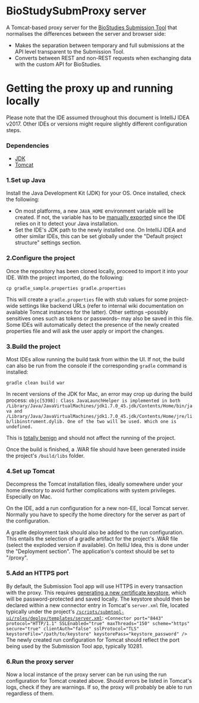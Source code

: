 # BioStudySubmProxy server
A Tomcat-based proxy server for the [BioStudies Submission Tool](https://github.com/EBIBioStudies/BioStudyUISub) that normalises the differences between the server and browser side:

* Makes the separation between temporary and full submissions at the API level transparent to the Submission Tool.
* Converts between REST and non-REST requests when exchanging data with the custom API for BioStudies.

# Getting the proxy up and running locally
Please note that the IDE assumed throughout this document is IntelliJ IDEA v2017. Other IDEs or versions might require slightly different configuration steps.

### Dependencies
- [JDK](http://www.oracle.com/technetwork/java/javase/downloads/index.html)
- [Tomcat](https://tomcat.apache.org/download-80.cgi)

### 1.Set up Java
Install the Java Development Kit (JDK) for your OS. Once installed, check the following:

- On most platforms, a new `JAVA_HOME` environment variable will be created. If not, the variable has to be [manually exported](http://www.baeldung.com/java-home-on-windows-7-8-10-mac-os-x-linux) since the IDE relies on it to detect your Java installation.
- Set the IDE's JDK path to the newly installed one. On IntelliJ IDEA and other similar IDEs, this can be set globally under the "Default project structure" settings section.

### 2.Configure the project
Once the repository has been cloned locally, proceed to import it into your IDE. With the project imported, do the following:
```
cp gradle_sample.properties gradle.properties
```
This will create a `gradle.properties` file with stub values for some project-wide settings like backend URLs (refer to internal wiki documentation on available Tomcat instances for the latter). Other settings –possibly sensitives ones such as tokens or passwords– may also be saved in this file. 
Some IDEs will automatically detect the presence of the newly created properties file and will ask the user apply or import the changes.

### 3.Build the project
Most IDEs allow running the build task from within the UI. If not, the build can also be run from the console if the corresponding `gradle` command is installed:
```
gradle clean build war
```

In recent versions of the JDK for Mac, an error may crop up during the build process:
`objc[5398]: Class JavaLaunchHelper is implemented in both /Library/Java/JavaVirtualMachines/jdk1.7.0_45.jdk/Contents/Home/bin/java and /Library/Java/JavaVirtualMachines/jdk1.7.0_45.jdk/Contents/Home/jre/lib/libinstrument.dylib. One of the two will be used. Which one is undefined.`

This is [totally benign](http://bugs.java.com/bugdatabase/view_bug.do?bug_id=8022291) and should not affect the running of the project.

Once the build is finished, a .WAR file should have been generated inside the project's `/build/libs` folder.

### 4.Set up Tomcat
Decompress the Tomcat installation files, ideally somewhere under your home directory to avoid further complications with system privileges. Especially on Mac.

On the IDE, add a run configuration for a new non-EE, local Tomcat server. Normally you have to specify the home directory for the server as part of the configuration.

A gradle deployment task should also be added to the run configuration. This entails the selection of a gradle artifact for the project's .WAR file (select the exploded version if available). On ItelliJ Idea, this is done under the "Deployment section". The application's context should be set to "/proxy".

### 5.Add an HTTPS port
By default, the Submission Tool app will use HTTPS in every transaction with the proxy. This requires [generating a new certificate keystore](https://tomcat.apache.org/tomcat-8.0-doc/ssl-howto.html#Prepare_the_Certificate_Keystore), which will be password-protected and saved locally. The keystore should then be declared within a new connector entry in Tomcat's `server.xml` file, located typically under the project's [`/scripts/submtool-ui/roles/deploy/templates/server.xml`](https://github.com/EBIBioStudies/BioStudySubmProxy/blob/master/scripts/submtool-ui/roles/deploy/templates/server.xml):
`
<Connector port="8443" protocol="HTTP/1.1" SSLEnabled="true"
      maxThreads="150" scheme="https" secure="true"
      clientAuth="false" sslProtocol="TLS"
      keystoreFile="/path/to/keystore"
      keystorePass="keystore_password" />
`
The newly created run configuration for Tomcat should reflect the port being used by the Submission Tool app, typically 10281.

### 6.Run the proxy server
Now a local instance of the proxy server can be run using the run configuration for Tomcat created above. Should errors be listed in Tomcat's logs, check if they are warnings. If so, the proxy will probably be able to run regardless of them.
